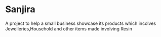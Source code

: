 # Sanjira
 A project to help a small business showcase its products which incolves Jewelleries,Household and other items made involving Resin
